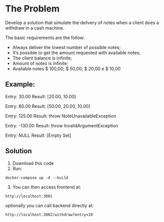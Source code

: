 # The Problem

Develop a solution that simulate the delivery of notes when a client does a withdraw in a cash machine.

The basic requirements are the follow:

* Always deliver the lowest number of possible notes;
* It’s possible to get the amount requested with available notes;
* The client balance is infinite;
* Amount of notes is infinite;
* Available notes $ 100,00; $ 50,00; $ 20,00 e $ 10,00

## Example:

Entry: 30.00
Result: [20.00, 10.00]

Entry: 80.00
Result: [50.00, 20.00, 10.00]

Entry: 125.00
Result: throw NoteUnavailableException

Entry: -130.00
Result: throw InvalidArgumentException

Entry: NULL
Result: [Empty Set]

## Solution

1. Download this code
2. Run:
```
docker-compose up -d --build
```
3. You can then access frontend at:
```
http://localhost:3001
```
optionally you can call backend directly at:
```
http://localhost:3002/withdraw?entry=10
```
